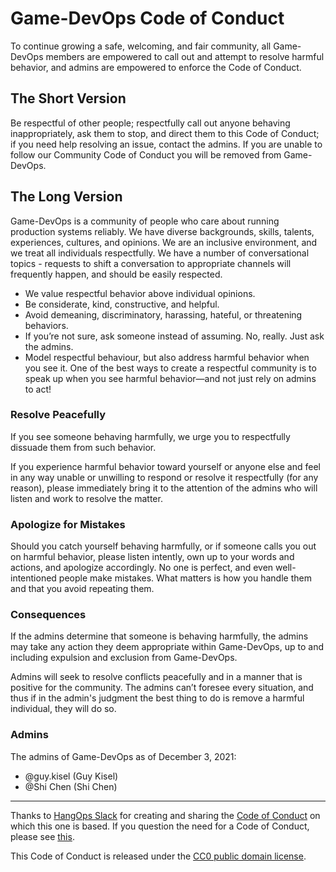 # Game-DevOps Code of Conduct

To continue growing a safe, welcoming, and fair community, all Game-DevOps members are empowered to call out and attempt to resolve harmful behavior, and admins are empowered to enforce the Code of Conduct.

## The Short Version

Be respectful of other people; respectfully call out anyone behaving inappropriately, ask them to stop, and direct them to this Code of Conduct; if you need help resolving an issue, contact the admins. If you are unable to follow our Community Code of Conduct you will be removed from Game-DevOps.

## The Long Version

Game-DevOps is a community of people who care about running production systems reliably. We have diverse backgrounds, skills, talents, experiences, cultures, and opinions. We are an inclusive environment, and we treat all individuals respectfully. We have a number of conversational topics - requests to shift a conversation to appropriate channels will frequently happen, and should be easily respected.

- We value respectful behavior above individual opinions.
- Be considerate, kind, constructive, and helpful.
- Avoid demeaning, discriminatory, harassing, hateful, or threatening behaviors.
- If you’re not sure, ask someone instead of assuming. No, really. Just ask the admins.
- Model respectful behaviour, but also address harmful behavior when you see it. One of the best ways to create a respectful community is to speak up when you see harmful behavior—and not just rely on admins to act!

### Resolve Peacefully

If you see someone behaving harmfully, we urge you to respectfully dissuade them from such behavior.

If you experience harmful behavior toward yourself or anyone else and feel in any way unable or unwilling to respond or resolve it respectfully (for any reason), please immediately bring it to the attention of the admins who will listen and work to resolve the matter.

### Apologize for Mistakes

Should you catch yourself behaving harmfully, or if someone calls you out on harmful behavior, please listen intently, own up to your words and actions, and apologize accordingly. No one is perfect, and even well-intentioned people make mistakes. What matters is how you handle them and that you avoid repeating them.

### Consequences

If the admins determine that someone is behaving harmfully, the admins may take any action they deem appropriate within Game-DevOps, up to and including expulsion and exclusion from Game-DevOps.

Admins will seek to resolve conflicts peacefully and in a manner that is positive for the community. The admins can’t foresee every situation, and thus if in the admin's judgment the best thing to do is remove a harmful individual, they will do so.

### Admins

The admins of Game-DevOps as of December 3, 2021:

- @guy.kisel (Guy Kisel)
- @Shi Chen (Shi Chen)

---

Thanks to [HangOps Slack](https://signup.hangops.com/) for creating and sharing the [Code of Conduct](https://github.com/hangops/code-of-conduct) on which this one is based. If you question the need for a Code of Conduct, please see [this](http://indiewebcamp.com/code-of-conduct-why).

This Code of Conduct is released under the [CC0 public domain license](https://creativecommons.org/publicdomain/zero/1.0/).
